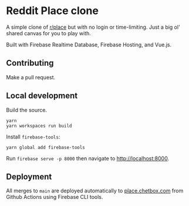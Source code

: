 # Reddit Place clone

A simple clone of [r/place](https://reddit.com/r/place) but with no login or time-limiting. Just a big ol' shared canvas for you to play with.

Built with Firebase Realtime Database, Firebase Hosting, and Vue.js.

## Contributing

Make a pull request.

## Local development

Build the source.

```shell
yarn
yarn workspaces run build
```

Install `firebase-tools`:

```shell
yarn global add firebase-tools
```

Run `firebase serve -p 8000` then navigate to [http://localhost:8000](https://localhost:8000).

## Deployment

All merges to `main` are deployed automatically to [place.chetbox.com](https://place.chetbox.com) from Github Actions using Firebase CLI tools.
